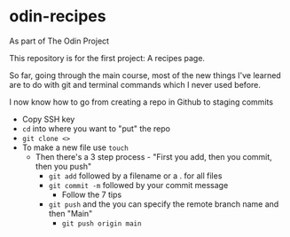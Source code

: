 # odin-recipes

As part of The Odin Project

This repository is for the first project: A recipes page.

So far, going through the main course, most of the new things I've learned are to do with git and terminal commands which I never used before.

I now know how to go from creating a repo in Github to staging commits

- Copy SSH key
- `cd` into where you want to "put" the repo
- `git clone <>`
- To make a new file use `touch`
  - Then there's a 3 step process - "First you add, then you commit, then you push"
    - `git add` followed by a filename or a . for all files
    - `git commit -m` followed by your commit message
      - Follow the 7 tips
    - `git push` and the you can specify the remote branch name and then "Main"
      - `git push origin main`
